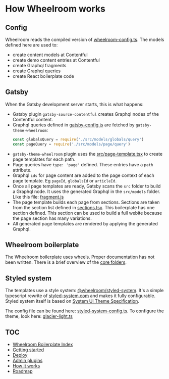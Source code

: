 # How Wheelroom works

## Config

Wheelroom reads the compiled version of
[wheelroom-config.ts](../wheelroom-config.ts). The models defined
here are used to:

- create content models at Contentful
- create demo content entries at Contentful
- create Graphql fragments
- create Graphql queries
- create React boilerplate code

## Gatsby

When the Gatsby development server starts, this is what happens:

- Gatsby plugin `gatsby-source-contentful` creates Graphql nodes of the
  Contentful content.
- Graphql queries defined in [gatsby-config.js](../gatsby-config.js) are fetched
  by `gatsby-theme-wheelroom`:
  ```javascript
  const globalsQuery = require('./src/models/globals/query')
  const pageQuery = require('./src/models/page/query')
  ```
- `gatsby-theme-wheelroom` plugin uses the
  [src/page-template.tsx](../src/page-template/page-template.tsx) to create page templates for
  each path.
- Page queries have `type: 'page'` defined. These entries have a `path`
  attribute.
- Graphql `ids` for page content are added to the page context of each page
  template. Eg `pageId`, `globalsId` or `articleId`.
- Once all page templates are ready, Gatsby scans the `src` folder to build a
  Graphql node. It uses the generated Graphql in the `src/models` folder. Like
  this file: [fragment.js](../src/wheelroom/models/page-section/fragment.js)
- The page template builds each page from sections. Sections are taken from the
  section list defined in
  [sections.tsx](../src/page-template/sections.tsx). This boilerplate has
  one section defined. This section can be used to build a full webite because
  the page section has many variations.
- All generated page templates are rendered by applying the generated Graphql.

## Wheelroom boilerplate

The Wheelroom boilerplate uses wheels. Proper documentation has not been written.
There is a brief overview of the [core folders](../src/wheelroom/README.md).

## Styled system

The templates use a style system:
[@wheelroom/styled-system](https://www.npmjs.com/package/@wheelroom/styled-system).
It's a simple typescript rewrite of
[styled-system.com](https://styled-system.com) and makes it fully configurable.
Styled system itself is based on [System UI Theme
Specification](https://system-ui.com/theme/).

The config file can be found here:
[styled-system-config.ts](../src/themes/glacier/styled-system/styled-system-config.ts).
To configure the theme, look here:
[glacier-light.ts](../src/themes/glacier/glacier-light.ts)

## TOC

- [Wheelroom Boilerplate Index](../README.md)
- [Getting started](./getting-started.md)
- [Deploy](./deploy-wheelroom-project.md)
- [Admin plugins](./admin-plugins.md)
- [How it works](./how-wheelroom-works.md)
- [Roadmap](./roadmap.md)
